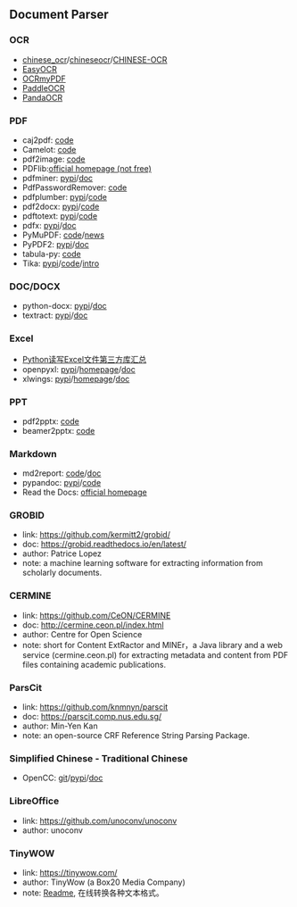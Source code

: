 ## **Document Parser**

### OCR
  * [chinese_ocr](https://github.com/YCG09/chinese_ocr)/[chineseocr](https://github.com/chineseocr/chineseocr)/[CHINESE-OCR](https://github.com/xiaofengShi/CHINESE-OCR)
  * [EasyOCR](https://github.com/JaidedAI/EasyOCR)
  * [OCRmyPDF](https://github.com/jbarlow83/OCRmyPDF)
  * [PaddleOCR](https://github.com/PaddlePaddle/PaddleOCR)
  * [PandaOCR](https://github.com/miaomiaosoft/PandaOCR)

### PDF
  * caj2pdf: [code](https://github.com/caj2pdf/caj2pdf)
  * Camelot: [code](https://github.com/camelot-dev/camelot)
  * pdf2image: [code](https://github.com/Belval/pdf2image)
  * PDFlib:[official homepage (not free)](https://www.pdflib.com/)
  * pdfminer: [pypi](https://pypi.org/project/pdfminer/)/[doc](https://euske.github.io/pdfminer/index.html)
  * PdfPasswordRemover: [code](https://github.com/SeppPenner/PdfPasswordRemover)
  * pdfplumber: [pypi](https://pypi.org/project/pdfplumber/)/[code](https://github.com/jsvine/pdfplumber)
  * pdf2docx: [pypi](https://pypi.org/project/pdf2docx/)/[code](https://github.com/dothinking/pdf2docx)
  * pdftotext: [pypi](https://pypi.org/project/pdftotext/)/[code](https://github.com/jalan/pdftotext)
  * pdfx: [pypi](https://pypi.org/project/pdfx/1.3.0/)/[doc](https://www.metachris.com/pdfx/)
  * PyMuPDF: [code](https://github.com/pymupdf/PyMuPDF)/[news](https://mp.weixin.qq.com/s/BJphKWPpl5UxDdbRV89GuQ)
  * PyPDF2: [pypi](https://pypi.org/project/PyPDF2/)/[doc](http://mstamy2.github.io/PyPDF2/)
  * tabula-py: [code](https://github.com/chezou/tabula-py)
  * Tika: [pypi](https://pypi.org/project/tika/1.8.8/)/[code](https://github.com/chrismattmann/tika-python)/[intro](https://www.cnblogs.com/baiboy/p/tika.html)

### DOC/DOCX
  * python-docx: [pypi](https://pypi.org/project/python-docx/)/[doc](https://python-docx.readthedocs.io/en/latest/#)
  * textract: [pypi](https://pypi.org/project/textract/)/[doc](https://textract.readthedocs.io/en/stable/)
  
### Excel
  * [Python读写Excel文件第三方库汇总](https://blog.csdn.net/qq_34617032/article/details/80433939)
  * openpyxl: [pypi](https://pypi.org/project/openpyxl/)/[homepage](https://openpyxl.readthedocs.io/en/stable/index.html)/[doc](https://openpyxl.readthedocs.io/en/stable/)
  * xlwings: [pypi](https://pypi.org/project/xlwings/)/[homepage](https://www.xlwings.org/)/[doc](https://docs.xlwings.org/en/stable/index.html)

### PPT
  * pdf2pptx: [code](https://github.com/kevinmcguinness/pdf2pptx)
  * beamer2pptx: [code](https://github.com/martinGithub/beamer2pptx)

### Markdown
  * md2report: [code](https://github.com/woolen-sheep/md2report)/[doc](https://woolen-sheep.github.io/md2report/)
  * pypandoc: [pypi](https://pypi.org/project/pypandoc/#installing-pandoc-manually)/[code](https://github.com/bebraw/pypandoc)
  * Read the Docs: [official homepage ](https://readthedocs.org/)

### GROBID
  * link: https://github.com/kermitt2/grobid/
  * doc: https://grobid.readthedocs.io/en/latest/
  * author: Patrice Lopez
  * note: a machine learning software for extracting information from scholarly documents.
  
### CERMINE
  * link: https://github.com/CeON/CERMINE
  * doc: http://cermine.ceon.pl/index.html
  * author: Centre for Open Science
  * note: short for Content ExtRactor and MINEr，a Java library and a web service (cermine.ceon.pl) for extracting metadata and content from PDF files containing academic publications. 

### ParsCit
  * link: https://github.com/knmnyn/parscit
  * doc: https://parscit.comp.nus.edu.sg/
  * author: Min-Yen Kan
  * note: an open-source CRF Reference String Parsing Package. 

### Simplified Chinese - Traditional Chinese
  * OpenCC: [git](https://github.com/BYVoid/OpenCC)/[pypi](https://pypi.org/project/opencc-python/)/[doc](https://bitbucket.org/victorlin/opencc_python)

### LibreOffice
 * link: https://github.com/unoconv/unoconv
 * author: unoconv

### TinyWOW
  * link: https://tinywow.com/
  * author: TinyWow (a Box20 Media Company)
  * note: [Readme](https://tinywow.com/your-data), 在线转换各种文本格式。
